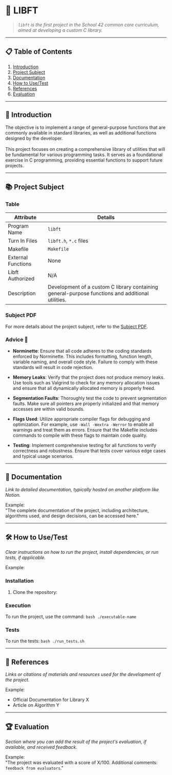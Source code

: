 
# 💠 **LIBFT** 

> _`libft` is the first project in the School 42 common core curriculum, aimed at developing a custom C library._

----------

## 📋 **Table of Contents** 

1.  [Introduction](#introduction)
2.  [Project Subject](#project-subject)
3.  [Documentation](#documentation)
4.  [How to Use/Test](#how-to-usetest)
5.  [References](#references)
6.  [Evaluation](#evaluation)

----------

## 📍 **Introduction**

The objective is to implement a range of general-purpose functions that are commonly available in standard libraries, as well as additional functions designed by the developer. <br> <br>
This project focuses on creating a comprehensive library of utilities that will be fundamental for various programming tasks. It serves as a foundational exercise in C programming, providing essential functions to support future projects.

----------

##  📚 **Project Subject**

### Table

| Attribute            | Details                                                                                           |
|----------------------|---------------------------------------------------------------------------------------------------|
| Program Name         | `libft`                                                                                           |
| Turn In Files        | `libft.h`, `*.c` files                                                                           |
| Makefile             | `Makefile`                                                                                       |
| External Functions   | None                                                                                              |
| Libft Authorized     | N/A                                                                                           |
| Description          | Development of a custom C library containing general-purpose functions and additional utilities. |

### Subject PDF

For more details about the project subject, refer to the [Subject PDF](link_to_subject_pdf).

### Advice 📝

- **Norminette**: Ensure that all code adheres to the coding standards enforced by Norminette. This includes formatting, function length, variable naming, and overall code style. Failure to comply with these standards will result in code rejection.
  
- **Memory Leaks**: Verify that the project does not produce memory leaks. Use tools such as Valgrind to check for any memory allocation issues and ensure that all dynamically allocated memory is properly freed.

- **Segmentation Faults**: Thoroughly test the code to prevent segmentation faults. Make sure all pointers are properly initialized and that memory accesses are within valid bounds.

- **Flags Used**: Utilize appropriate compiler flags for debugging and optimization. For example, use `-Wall -Wextra -Werror` to enable all warnings and treat them as errors. Ensure that the Makefile includes commands to compile with these flags to maintain code quality.

- **Testing**: Implement comprehensive testing for all functions to verify correctness and robustness. Ensure that tests cover various edge cases and typical usage scenarios.

----------

## 📄 **Documentation** 

_Link to detailed documentation, typically hosted on another platform like Notion._

Example:  
"The complete documentation of the project, including architecture, algorithms used, and design decisions, can be accessed here."

----------

## 🛠️ **How to Use/Test** 

_Clear instructions on how to run the project, install dependencies, or run tests, if applicable._

Example:

### Installation

1.  Clone the repository:
    
 ### Execution

To run the project, use the command: `bash ./executable-name`

### Tests

To run the tests: `bash ./run_tests.sh`

----------

## 🔗 **References** 

_Links or citations of materials and resources used for the development of the project._

Example:

-   Official Documentation for Library X
-   Article on Algorithm Y

----------

## 🏆 **Evaluation** 

_Section where you can add the result of the project's evaluation, if available, and received feedback._

Example:  
"The project was evaluated with a score of X/100. Additional comments: `feedback from evaluators`."
